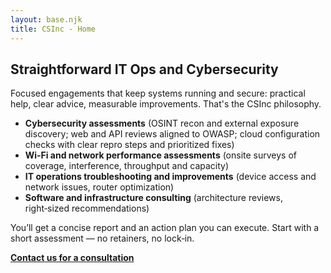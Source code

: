 ```yaml
---
layout: base.njk
title: CSInc - Home
---
```


## Straightforward IT Ops and Cybersecurity

Focused engagements that keep systems running and secure: practical help, clear advice, measurable improvements. That's the CSInc philosophy.

- **Cybersecurity assessments** (OSINT recon and external exposure discovery; web and API reviews aligned to OWASP; cloud configuration checks with clear repro steps and prioritized fixes)
- **Wi‑Fi and network performance assessments** (onsite surveys of coverage, interference, throughput and capacity)
- **IT operations troubleshooting and improvements** (device access and network issues, router optimization)
- **Software and infrastructure consulting** (architecture reviews, right‑sized recommendations)

You’ll get a concise report and an action plan you can execute. Start with a short assessment — no retainers, no lock‑in.

**[Contact us for a consultation](/contact/)**
